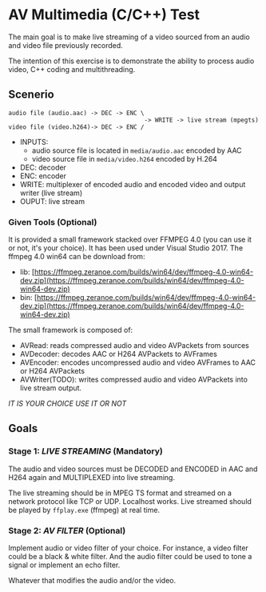 # AV Multimedia (C/C++) Test


The main goal is to make live streaming of a video sourced from an audio and video file previously recorded.

The intention of this exercise is to demonstrate the ability to process audio video, C++ coding and multithreading.

## Scenerio
```
audio file (audio.aac) -> DEC -> ENC \
                                      -> WRITE -> live stream (mpegts) 
video file (video.h264)-> DEC -> ENC /
```

* INPUTS: 
    * audio source file is located in `media/audio.aac` encoded by AAC
    * video source file in `media/video.h264` encoded by H.264
* DEC: decoder
* ENC: encoder
* WRITE: multiplexer of encoded audio and encoded video  and  output writer (live stream) 
* OUPUT: live stream

### Given Tools (Optional)
It is provided a small framework stacked over FFMPEG 4.0 (you can use it or not, it's your choice). It has been used under Visual Studio 2017.
The ffmpeg 4.0 win64 can be download from:

* lib: [https://ffmpeg.zeranoe.com/builds/win64/dev/ffmpeg-4.0-win64-dev.zip](https://ffmpeg.zeranoe.com/builds/win64/dev/ffmpeg-4.0-win64-dev.zip)
* bin: [https://ffmpeg.zeranoe.com/builds/win64/dev/ffmpeg-4.0-win64-dev.zip](https://ffmpeg.zeranoe.com/builds/win64/dev/ffmpeg-4.0-win64-dev.zip)

The small framework is composed of:

* AVRead: reads compressed audio and video AVPackets from sources 
* AVDecoder: decodes AAC or H264 AVPackets to AVFrames
* AVEncoder: encodes uncompressed audio and video AVFrames to AAC or H264 AVPackets
* AVWriter(TODO): writes compressed audio and video AVPackets into live stream output.

*IT IS YOUR CHOICE USE IT OR NOT*

## Goals
### Stage 1: *LIVE STREAMING* (Mandatory)
The audio and video sources must be DECODED and ENCODED in AAC and H264 again and MULTIPLEXED into live streaming.

The live streaming should be in MPEG TS format and streamed on a network protocol like TCP or UDP. Localhost works. Live streamed should be played by `ffplay.exe` (ffmpeg) at real time.

### Stage 2: *AV FILTER* (Optional)
Implement audio or video filter of your choice. For instance, a video filter could be a black & white filter. And the audio filter could be used to tone a signal or implement an echo filter.

Whatever that modifies the audio and/or the video.



